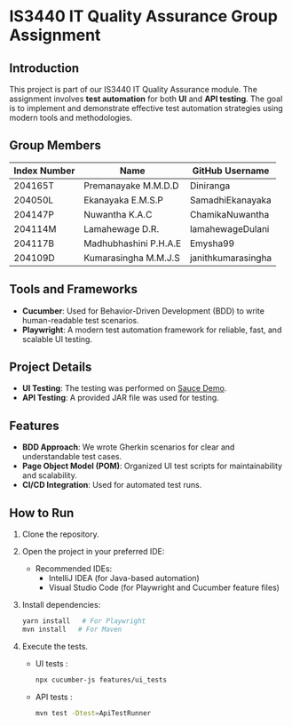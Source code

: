 # IS3440 IT Quality Assurance Group Assignment

## Introduction
This project is part of our IS3440 IT Quality Assurance module. The assignment involves **test automation** for both **UI** and **API testing**. The goal is to implement and 
demonstrate effective test automation strategies using modern tools and methodologies.
## Group Members
| Index Number | Name                        | GitHub Username     |
|--------------|-----------------------------|---------------------|
| 204165T      | Premanayake M.M.D.D        | Diniranga |
| 204050L      | Ekanayaka E.M.S.P          | SamadhiEkanayaka |
| 204147P      | Nuwantha K.A.C             | ChamikaNuwantha |
| 204114M      | Lamahewage D.R.            | lamahewageDulani |
| 204117B      | Madhubhashini P.H.A.E      | Emysha99 |
| 204109D      | Kumarasingha M.M.J.S       | janithkumarasingha |
## Tools and Frameworks
- **Cucumber**: Used for Behavior-Driven Development (BDD) to write human-readable test scenarios.
- **Playwright**: A modern test automation framework for reliable, fast, and scalable UI testing.

## Project Details
- **UI Testing**: The testing was performed on [Sauce Demo](https://www.saucedemo.com/).
- **API Testing**: A provided JAR file was used for testing.

## Features
- **BDD Approach**: We wrote Gherkin scenarios for clear and understandable test cases.
- **Page Object Model (POM)**: Organized UI test scripts for maintainability and scalability.
- **CI/CD Integration**: Used for automated test runs.

## How to Run
1. Clone the repository.
2. Open the project in your preferred IDE:
   - Recommended IDEs:
     - IntelliJ IDEA (for Java-based automation)
     - Visual Studio Code (for Playwright and Cucumber feature files)
3. Install dependencies:
   
   ```bash
   yarn install   # For Playwright
   mvn install   # For Maven
4. Execute the tests.
      - UI tests :
        ```bash
        npx cucumber-js features/ui_tests
      - API tests :
        ```bash
        mvn test -Dtest=ApiTestRunner

